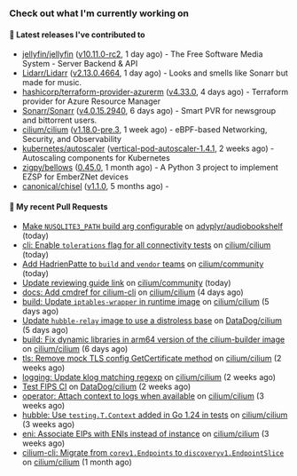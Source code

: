 ### Check out what I'm currently working on

#### 🔭 Latest releases I've contributed to

- [jellyfin/jellyfin](https://github.com/jellyfin/jellyfin) ([v10.11.0-rc2](https://github.com/jellyfin/jellyfin/releases/tag/v10.11.0-rc2), 1 day ago) - The Free Software Media System - Server Backend &amp; API
- [Lidarr/Lidarr](https://github.com/Lidarr/Lidarr) ([v2.13.0.4664](https://github.com/Lidarr/Lidarr/releases/tag/v2.13.0.4664), 1 day ago) - Looks and smells like Sonarr but made for music.
- [hashicorp/terraform-provider-azurerm](https://github.com/hashicorp/terraform-provider-azurerm) ([v4.33.0](https://github.com/hashicorp/terraform-provider-azurerm/releases/tag/v4.33.0), 4 days ago) - Terraform provider for Azure Resource Manager
- [Sonarr/Sonarr](https://github.com/Sonarr/Sonarr) ([v4.0.15.2940](https://github.com/Sonarr/Sonarr/releases/tag/v4.0.15.2940), 6 days ago) - Smart PVR for newsgroup and bittorrent users.
- [cilium/cilium](https://github.com/cilium/cilium) ([v1.18.0-pre.3](https://github.com/cilium/cilium/releases/tag/v1.18.0-pre.3), 1 week ago) - eBPF-based Networking, Security, and Observability
- [kubernetes/autoscaler](https://github.com/kubernetes/autoscaler) ([vertical-pod-autoscaler-1.4.1](https://github.com/kubernetes/autoscaler/releases/tag/vertical-pod-autoscaler-1.4.1), 2 weeks ago) - Autoscaling components for Kubernetes
- [zigpy/bellows](https://github.com/zigpy/bellows) ([0.45.0](https://github.com/zigpy/bellows/releases/tag/0.45.0), 1 month ago) - A Python 3 project to implement EZSP for EmberZNet devices
- [canonical/chisel](https://github.com/canonical/chisel) ([v1.1.0](https://github.com/canonical/chisel/releases/tag/v1.1.0), 5 months ago) - 

#### 🔨 My recent Pull Requests

- [Make `NUSQLITE3_PATH` build arg configurable](https://github.com/advplyr/audiobookshelf/pull/4413) on [advplyr/audiobookshelf](https://github.com/advplyr/audiobookshelf) (today)
- [cli: Enable `tolerations` flag for all connectivity tests](https://github.com/cilium/cilium/pull/40072) on [cilium/cilium](https://github.com/cilium/cilium) (today)
- [Add HadrienPatte to `build` and `vendor` teams](https://github.com/cilium/community/pull/252) on [cilium/community](https://github.com/cilium/community) (today)
- [Update reviewing guide link](https://github.com/cilium/community/pull/251) on [cilium/community](https://github.com/cilium/community) (today)
- [docs: Add cmdref for cilium-cli](https://github.com/cilium/cilium/pull/40017) on [cilium/cilium](https://github.com/cilium/cilium) (4 days ago)
- [build: Update `iptables-wrapper` in runtime image](https://github.com/cilium/cilium/pull/39996) on [cilium/cilium](https://github.com/cilium/cilium) (5 days ago)
- [Update `hubble-relay` image to use a distroless base](https://github.com/DataDog/cilium/pull/613) on [DataDog/cilium](https://github.com/DataDog/cilium) (5 days ago)
- [build: Fix dynamic libraries in arm64 version of the cilium-builder image](https://github.com/cilium/cilium/pull/39982) on [cilium/cilium](https://github.com/cilium/cilium) (6 days ago)
- [tls: Remove mock TLS config GetCertificate method](https://github.com/cilium/cilium/pull/39753) on [cilium/cilium](https://github.com/cilium/cilium) (2 weeks ago)
- [logging: Update klog matching regexp](https://github.com/cilium/cilium/pull/39748) on [cilium/cilium](https://github.com/cilium/cilium) (2 weeks ago)
- [Test FIPS CI](https://github.com/DataDog/cilium/pull/611) on [DataDog/cilium](https://github.com/DataDog/cilium) (2 weeks ago)
- [operator: Attach context to logs when available](https://github.com/cilium/cilium/pull/39728) on [cilium/cilium](https://github.com/cilium/cilium) (3 weeks ago)
- [hubble: Use `testing.T.Context` added in Go 1.24 in tests](https://github.com/cilium/cilium/pull/39675) on [cilium/cilium](https://github.com/cilium/cilium) (3 weeks ago)
- [eni: Associate EIPs with ENIs instead of instance](https://github.com/cilium/cilium/pull/39654) on [cilium/cilium](https://github.com/cilium/cilium) (3 weeks ago)
- [cilium-cli: Migrate from `corev1.Endpoints` to `discoveryv1.EndpointSlice`](https://github.com/cilium/cilium/pull/39364) on [cilium/cilium](https://github.com/cilium/cilium) (1 month ago)
